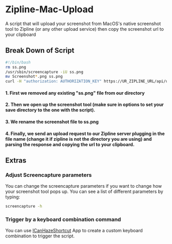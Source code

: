 # Zipline-Mac-Upload
A script that will upload your screenshot from MacOS's native screenshot tool to Zipline (or any other upload service) then copy the screenshot url to your clipboard

## Break Down of Script

```bash
#!/bin/bash
rm ss.png 
/usr/sbin/screencapture -iU ss.png
mv Screenshot*.png ss.png
curl -H "authorization: AUTHORIZATION_KEY" https://UR_ZIPLINE_URL/api/upload -F file=@/Users/USERNAME/zipline/ss.png -H "Content-Type: multipart/form-data" -H "Format: date" -H "Embed: true" | jq -r '.files[0]' | tr -d '\n' | pbcopy;
```
#### 1. First we removed any existing "ss.png" file from our directory
#### 2. Then we open up the screenshot tool (make sure in options to set your save directory to the one with the script).
#### 3. We rename the screenshot file to ss.png
#### 4. Finally, we send an upload request to our Zipline server plugging in the file name (change it if zipline is not the directory you are using) and parsing the response and copying the url to your clipboard.

## Extras

### Adjust Screencapture parameters

You can change the screencapture parameters if you want to change how your screenshot tool pops up. You can see a list of different parameters by typing:
```bash
screencapture -h
```

### Trigger by a keyboard combination command

You can use [ICanHazeShortcut](https://github.com/deseven/icanhazshortcut) App to create a custom keyboard combination to trigger the script.
